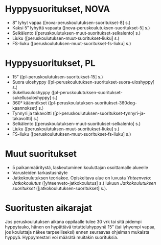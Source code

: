  Hyppysuoritukset, NOVA  
========================
- 8” lyhyt vapaa (\[nova-peruskoulutuksen-suoritukset-8\] s.)
- Kaksi 5” lyhyttä vapaata
    (\[nova-peruskoulutuksen-suoritukset-5\] s.)
- Selkälento (\[peruskoulutuksen-muut-suoritukset-selkalento\] s.)
- Liuku (\[peruskoulutuksen-muut-suoritukset-liuku\] s.)
- FS-liuku (\[peruskoulutuksen-muut-suoritukset-fs-liuku\] s.)

 Hyppysuoritukset, PL  
======================
- 15” (\[pl-peruskoulutuksen-suoritukset-15\] s.)
- Suora uloshyppy
    (\[pl-peruskoulutuksen-suoritukset-suora-uloshyppy\] s.)
- Sukellusuloshyppy
    (\[pl-peruskoulutuksen-suoritukset-sukellusuloshyppy\] s.)
- 360° käännökset
    (\[pl-peruskoulutuksen-suoritukset-360deg-kaannokset\] s.)
- Tynnyri ja takavoltti
    (\[pl-peruskoulutuksen-suoritukset-tynnyri-ja-takavoltti\] s.)
- Selkälento (\[peruskoulutuksen-muut-suoritukset-selkalento\] s.)
- Liuku (\[peruskoulutuksen-muut-suoritukset-liuku\] s.)
- FS-liuku (\[peruskoulutuksen-muut-suoritukset-fs-liuku\] s.)

 Muut suoritukset  
==================
- 5 paikanmääritystä, laskeutuminen kouluttajan osoittamalle alueelle
- Varusteiden tarkastusnäyte
- Jatkokoulutuksen teoriakoe. Opiskeltava alue on luvusta *Yhteenveto:
    Jatkokoulutus* (\[yhteenveto-jatkokoulutus\] s.) lukuun
    *Jatkokoulutuksen suoritukset*
    (\[jatkokoulutuksen-suoritukset\] s.).

 Suoritusten aikarajat  
=======================

Jos peruskoulutuksen aikana oppilaalle tulee 30 vrk tai sitä pidempi
hyppytauko, hänen on hypättävä totutteluhyppynä 15” (tai lyhyempi vapaa,
jos kouluttaja näkee tarpeelliseksi) ennen seuraavaa ohjelman mukaista
hyppyä. Hyppymestari voi määrätä muitakin suorituksia.
